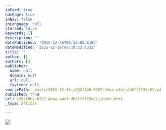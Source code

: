 ```yaml
---
inFeed: true
hasPage: true
inNav: false
inLanguage: null
starred: false
keywords: []
description: ''
datePublished: '2015-12-16T06:12:02.818Z'
dateModified: '2015-12-16T06:10:32.033Z'
title: ''
author: []
authors: []
publisher:
  name: null
  domain: null
  url: null
  favicon: null
sourcePath: _posts/2015-12-16-c262f8b6-8297-4eaa-a4ef-db6fff723a81.md
published: true
url: c262f8b6-8297-4eaa-a4ef-db6fff723a81/index.html
_type: Article

---
```

![](https://the-grid-user-content.s3-us-west-2.amazonaws.com/3c6e7cb4-169f-4664-a357-d973f0014c9b.jpg)